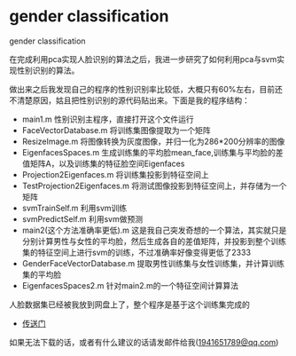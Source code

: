 # gender classification
gender classification

在完成利用pca实现人脸识别的算法之后，我进一步研究了如何利用pca与svm实现性别识别的算法。

做出来之后我发现自己的程序的性别识别率比较低，大概只有60%左右，目前还不清楚原因，姑且把性别识别的源代码贴出来。下面是我的程序结构：

- main1.m 
  性别识别主程序，直接打开这个文件运行
- FaceVectorDatabase.m 
  将训练集图像提取为一个矩阵
- ResizeImage.m 
  将图像转换为灰度图像，并归一化为286*200分辨率的图像
- EigenfacesSpaces.m 生成训练集的平均脸mean_face,训练集与平均脸的差值矩阵A，以及训练集的特征脸空间Eigenfaces
- Projection2Eigenfaces.m 将训练集投影到特征空间上
-  TestProjection2Eigenfaces.m 将测试图像投影到特征空间上，并存储为一个矩阵
- svmTrainSelf.m 利用svm训练
- svmPredictSelf.m 利用svm做预测
- main2(这个方法准确率更低).m 这是我自己突发奇想的一个算法，其实就只是分别计算男性与女性的平均脸，然后生成各自的差值矩阵，并投影到整个训练集的特征空间上进行svm的训练，不过准确率好像变得更低了2333
- GenderFaceVectorDatabase.m 提取男性训练集与女性训练集，并计算训练集的平均脸
- EigenfacesSpaces2.m 针对main2.m的一个特征空间计算算法

人脸数据集已经被我放到网盘上了，整个程序是基于这个训练集完成的

- [传送门](http://pan.baidu.com/s/1nvRsWjf)

如果无法下载的话，或者有什么建议的话请发邮件给我(1941651789@qq.com)
